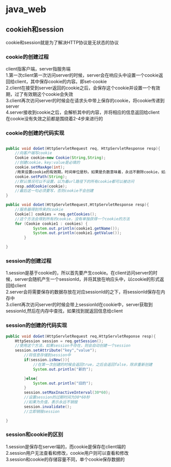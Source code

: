 # java_web
## cookieh和session 
cookie和session就是为了解决HTTP协议是无状态的协议  
### cookie的创建过程   
client指客户端，server指服务端  
1.第一次client第一次访问server的时候，server会在响应头中设置一个cookie返回给client，其中保存cookie的内容。即set-cookie  
2.client在接受到server返回的cookie之后，会保存这个cookie并设置一个有效期，过了有效期这个cookie会失效  
3.client再次访问server的时候会在请求头中带上保存的cookie，将cookie传递到server  
4.server接收到cookie之后，会解析其中的内容，并将相应的信息返回给client  
在cookie没有失效之前都是围绕着2-4步来进行的  
### cookie的创建的代码实现
```java

public void doGet(HttpServletRequest req, HttpServletResponse resp){
    //向客户端写cookie
    Cookie cookie=new Cookie(String,String);
    //创建cookie，key:value是必填的
    cookie.setMaxAge(int);
    /用来设置cookie的有效期，时间单位是秒。如果是负数意味着，永远不删除cookie，如果是正数，表示有效期到正数秒，如果为0，表示立即失效
    cookie.setPath(String);
    //默认情况可以不设置，以为着url路径下的所有cookie都可以被访问
    resp.addCookie(cookie);
    //最后这一句必须要写，否则cookie不会创建
}

public void doGet(HttpServletRequest,HttpServletResponse resp){
    //服务器得到传来的cookie
    Cookie[] cookies = req.getCookies();
    //这个方法会得到所有的cookie，没有单独获得一个cookie的方法
    for (Cookie cookie1 : cookies) {
            System.out.println(cookie1.getName());
            System.out.println(cookie1.getValue());
        }

} 
```  
### session的创建过程  
1.session是基于cookie的，所以首先要产生cookie。在client访问server的时候，server会随机产生一个sessionId，并将其放在响应头中，以cookie的形式返回给client    
2.server会将需要保存的数据存放在对应sessionId的之下，将sessionId保存在内存中  
3.client再次访问server的时候会带上sessionId在cookie中，server获取到sessionId,然后在内存中查找，如果找到就返回信息给client  
### session的创建的代码实现  
```java
public void doGet(HttpServletRequest req,HttpServletReponse resp){
    HttpSession session = req.getSession();
    //使用这个方法，如果session不存在，则会自动创建一个session
    session.setAttribute("key","value");
        //将信息存储到session中
        if(session.isNew()){
            //在第一次创建的时候会返回true，之后会返回false，除非重新创建
            System.out.println("新的");

        }else{
            System.out.println("旧的");
        }
        session.setMaxInactiveInterval(30*60);
        //设置session的过期时间为30*60秒
        //如果为负值，表示永远不销毁
        session.invalidate();
        //立即销毁session

}
```  
### session和cookie的区别  
1.session是保存在server端的，而cookie是保存在client端的  
2.session用户无法查看和修改，cookie用户则可以查看和修改  
3.session和cookie的存储容量不同，单个cookie保存数据的


